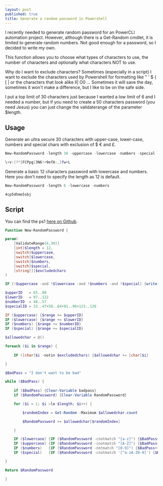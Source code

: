 ```yaml
---
layout: post
published: true
title: Generate a random password in Powershell
---
```

I recently needed to generate random password for an PowerCLI automation project. However, although there is a Get-Random cmdlet, it is limited to generate random numbers. Not good enough for a password, so I decided to write my own.

This function allows you to choose what types of characters to use, the number of characters and optionally what characters NOT to use.

Why do I want to exclude characters? Sometimes (especially in a script) I want to exclude the characters used by Powershell for formatting like " ' $ { [ |  or the characters that look alike Il| O0 ...
Sometimes it will save the day, sometimes it won't make a difference, but I like to be on the safe side.

I put a top limit of 30 characters just because I wanted a low limit of 6 and I needed a number, but if you need to create a 50 characters password (you need Jesus) you can just change the validaterange of the parameter $length.

## Usage

Generate an ultra secure 30 characters with upper-case, lower-case, numbers and special chars with exclusion of $ € and £.

```Powershell
New-RandomPassword -length 30 -uppercase -lowercase -numbers -special -excludedchars "$","€","£"

\+v:(?*[FCPpg|3N6!+9efA:,]fw+L
```

Generate a basic 12 characters password with lowercase and numbers. Here you don't need to specify the length as 12 is default.

```Powershell
New-RandomPassword -length 6 -lowercase -numbers

4cp54hme5sbj
```

## Script

You can find the ps1 [here on Github](https://github.com/vxav/Scripting/blob/master/New-RandomPassword.ps1).

```Powershell
Function New-RandomPassword {

param(
    [ValidateRange(6,30)]
    [int]$length = 12,
    [switch]$uppercase,
    [switch]$lowercase,
    [switch]$numbers,
    [switch]$special,
    [string[]]$excludedchars
)

IF (!$uppercase -and !$lowercase -and !$numbers -and !$special) {write-warning "Please specify characters to use";break}

$upperID   = 65..90
$lowerID   = 97..122
$numberID  = 48..57
$specialID = 33..47+58..64+91..96+123..126

IF ($uppercase) {$range += $upperID}
IF ($lowercase) {$range += $lowerID}
IF ($numbers) {$range += $numberID}
IF ($special) {$range += $specialID}

$allowedchar = @()

foreach ($i in $range) {
    
    IF ([char]$i -notin $excludedchars) {$allowedchar += [char]$i}

}

$BadPass = "I don't want to be bad"

while ($BadPass) {
    
    if ($BadPass) {Clear-Variable badpass}
    if ($RandomPassword) {Clear-Variable RandomPassword}

    for ($i = 1; $i –le $length; $i++) {

        $randomIndex = Get-Random -Maximum $allowedchar.count

        $RandomPassword += $allowedchar[$randomIndex]

    }

    IF ($lowercase) {IF ($RandomPassword -cnotmatch "[a-z]") {$BadPass++}}
    IF ($uppercase) {IF ($RandomPassword -cnotmatch "[A-Z]") {$BadPass++}}
    IF ($numbers)   {IF ($RandomPassword -notmatch "[0-9]") {$BadPass++}}
    IF ($special)   {IF ($RandomPassword -cnotmatch '[^a-zA-Z0-9]') {$BadPass++}}

}

Return $RandomPassword

}
```
